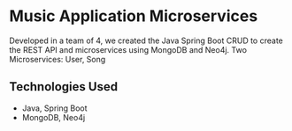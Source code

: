 # Music Application Microservices
Developed in a team of 4, we created the Java Spring Boot CRUD to create the REST API and microservices using MongoDB and Neo4j. 
Two Microservices: User, Song

## Technologies Used

- Java, Spring Boot
- MongoDB, Neo4j
